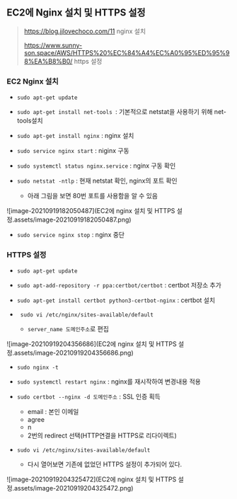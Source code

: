 ## EC2에 Nginx 설치 및 HTTPS 설정

> https://blog.jjlovechoco.com/11 nginx 설치
>
> https://www.sunny-son.space/AWS/HTTPS%20%EC%84%A4%EC%A0%95%ED%95%98%EA%B8%B0/ https 설정

### EC2 Nginx 설치

+ `sudo apt-get update`

+ `sudo apt-get install net-tools `: 기본적으로 netstat을 사용하기 위해 net-tools설치

+ `sudo apt-get install nginx` : nginx 설치
+ `sudo service nginx start` : niginx 구동
+ `sudo systemctl status nginx.service` : nginx 구동 확인
+ `sudo netstat -ntlp` : 현재 netstat 확인, nginx의 포트 확인
  + 아래 그림을 보면 80번 포트를 사용함을 알 수 있음

![image-20210919182050487](EC2에 nginx 설치 및 HTTPS 설정.assets/image-20210919182050487.png)

+ `sudo service nginx stop` : nginx 중단

### HTTPS 설정

+ `sudo apt-get update`

+ `sudo apt-add-repository -r ppa:certbot/certbot` : certbot 저장소 추가
+ `sudo apt-get install certbot python3-certbot-nginx` : certbot 설치

+ ` sudo vi /etc/nginx/sites-available/default`
  + `server_name 도메인주소`로 편집

![image-20210919204356686](EC2에 nginx 설치 및 HTTPS 설정.assets/image-20210919204356686.png)

+ `sudo nginx -t`
+ `sudo systemctl restart nginx` : nginx를 재시작하여 변경내용 적용
+ `sudo certbot --nginx -d 도메인주소` : SSL 인증 획득
  + email : 본인 이메일
  + agree
  + n
  + 2번의 redirect 선택(HTTP연결을 HTTPS로 리다이렉트)

+ `sudo vi /etc/nginx/sites-available/default`
  + 다시 열어보면 기존에 없었던 HTTPS 설정이 추가되어 있다.

![image-20210919204325472](EC2에 nginx 설치 및 HTTPS 설정.assets/image-20210919204325472.png)

